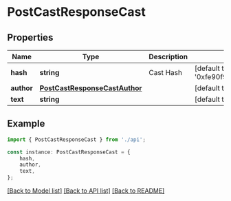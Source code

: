 # PostCastResponseCast


## Properties

Name | Type | Description | Notes
------------ | ------------- | ------------- | -------------
**hash** | **string** | Cast Hash | [default to '0xfe90f9de682273e05b201629ad2338bdcd89b6be']
**author** | [**PostCastResponseCastAuthor**](PostCastResponseCastAuthor.md) |  | [default to undefined]
**text** | **string** |  | [default to undefined]

## Example

```typescript
import { PostCastResponseCast } from './api';

const instance: PostCastResponseCast = {
    hash,
    author,
    text,
};
```

[[Back to Model list]](../README.md#documentation-for-models) [[Back to API list]](../README.md#documentation-for-api-endpoints) [[Back to README]](../README.md)
